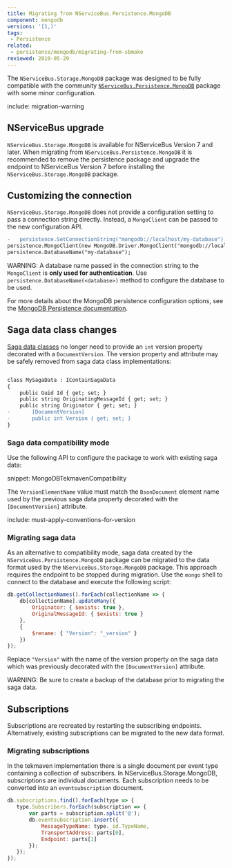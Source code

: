 ```yaml
---
title: Migrating from NServiceBus.Persistence.MongoDB
component: mongodb
versions: '[1,)'
tags:
 - Persistence
related:
 - persistence/mongodb/migrating-from-sbmako
reviewed: 2019-05-29
---
```


The `NServiceBus.Storage.MongoDB` package was designed to be fully compatible with the community [`NServiceBus.Persistence.MongoDB`](https://github.com/tekmaven/NServiceBus.Persistence.MongoDb) package with some minor configuration.

include: migration-warning


## NServiceBus upgrade

`NServiceBus.Storage.MongoDB` is available for NServiceBus Version 7 and later. When migrating from `NServiceBus.Persistence.MongoDB` it is recommended to remove the persistence package and upgrade the endpoint to NServiceBus Version 7 before installing the `NServiceBus.Storage.MongoDB` package.


## Customizing the connection

`NServiceBus.Storage.MongoDB` does not provide a configuration setting to pass a connection string directly. Instead, a `MongoClient` can be passed to the new configuration API.

```diff
-   persistence.SetConnectionString("mongodb://localhost/my-database");
persistence.MongoClient(new MongoDB.Driver.MongoClient("mongodb://localhost"));
persistence.DatabaseName("my-database");
```

WARNING: A database name passed in the connection string to the `MongoClient` is **only used for authentication**. Use `persistence.DatabaseName(<database>)` method to configure the database to be used.

For more details about the MongoDB persistence configuration options, see the [MongoDB Persistence documentation](/persistence/mongodb).

## Saga data class changes

[Saga data classes](/nservicebus/sagas/#long-running-means-stateful) no longer need to provide an `int` version property decorated with a `DocumentVersion`. The version property and attribute may be safely removed from saga data class implementations:

```diff

class MySagaData : IContainSagaData
{
	public Guid Id { get; set; }
	public string OriginatingMessageId { get; set; }
	public string Originator { get; set; }
-       [DocumentVersion]
-       public int Version { get; set; }
}

```

### Saga data compatibility mode

Use the following API to configure the package to work with existing saga data:

snippet: MongoDBTekmavenCompatibility

The `VersionElementName` value must match the `BsonDocument` element name used by the previous saga data property decorated with the `[DocumentVersion]` attribute.

include: must-apply-conventions-for-version


### Migrating saga data

As an alternative to compatibility mode, saga data created by the `NServiceBus.Persistence.MongoDB` package can be migrated to the data format used by the `NServiceBus.Storage.MongoDB` package. This approach requires the endpoint to be stopped during migration. Use the `mongo` shell to connect to the database and execute the following script:

```javascript
db.getCollectionNames().forEach(collectionName => {
    db[collectionName].updateMany({
        Originator: { $exists: true },
        OriginalMessageId: { $exists: true }
    },
    {
        $rename: { "Version": "_version" }
    })
});
```

Replace `"Version"` with the name of the version property on the saga data which was previously decorated with the `[DocumentVersion]` attribute.

WARNING: Be sure to create a backup of the database prior to migrating the saga data.


## Subscriptions

Subscriptions are recreated by restarting the subscribing endpoints. Alternatively, existing subscriptions can be migrated to the new data format.


### Migrating subscriptions

In the tekmaven implementation there is a single document per event type containing a collection of subscribers. In NServiceBus.Storage.MongoDB, subscriptions are individual documents. Each subscription needs to be converted into an `eventsubscription` document.

```javascript
db.subscriptions.find().forEach(type => {
   type.Subscribers.forEach(subscription => {
       var parts = subscription.split('@');
       db.eventsubscription.insert({
           MessageTypeName: type._id.TypeName,
           TransportAddress: parts[0],
           Endpoint: parts[1]
       });
   });
});
```